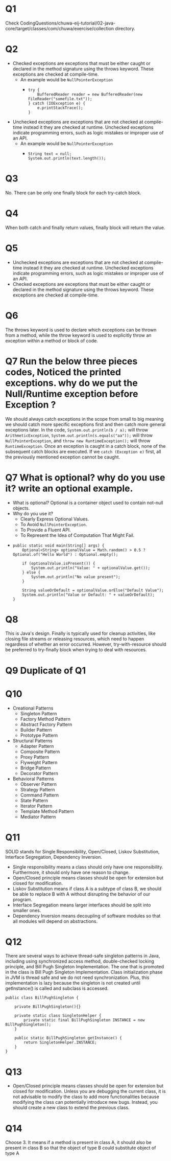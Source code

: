 # Q1
Check CodingQuestions/chuwa-eij-tutorial/02-java-core/target/classes/com/chuwa/exercise/collection directory.

# Q2
- Checked exceptions are exceptions that must be either caught or declared in the method signature using the throws keyword. These exceptions are checked at compile-time.
  - An example would be `NullPointerException` 
    -   ```
        try {
            BufferedReader reader = new BufferedReader(new FileReader("somefile.txt"));
        } catch (IOException e) {
            e.printStackTrace();
        }
        ```
- Unchecked exceptions are exceptions that are not checked at compile-time instead it they are checked at runtime. Unchecked exceptions indicate programming errors, such as logic mistakes or improper use of an API.
  - An example would be `NullPointerException` 
    -   ```
        String text = null;
        System.out.println(text.length());
        ```

# Q3
No. There can be only one finally block for each try-catch block.

# Q4
When both catch and finally return values, finally block will return the value.

# Q5
- Unchecked exceptions are exceptions that are not checked at compile-time instead it they are checked at runtime. Unchecked exceptions indicate programming errors, such as logic mistakes or improper use of an API.
- Checked exceptions are exceptions that must be either caught or declared in the method signature using the throws keyword. These exceptions are checked at compile-time.

# Q6
The throws keyword is used to declare which exceptions can be thrown from a method, while the throw keyword is used to explicitly throw an exception within a method or block of code.

# Q7 Run the below three pieces codes, Noticed the printed exceptions. why do we put the Null/Runtime exception before Exception ?
We should always catch exceptions in the scope from small to big meaning we should catch more specific exceptions first and then catch more general exceptions later. In the code, `System.out.println(b / a);` will throw `ArithmeticException`, `System.out.println(s.equals("aa"));` will throw `NullPointerException`, and `throw new RuntimeException();` will throw `RuntimeException`. Once an exception is caught in a catch block, none of the subsequent catch blocks are executed. If we `catch (Exception e)` first, all the previously mentioned exception cannot be caught.

# Q7 What is optional? why do you use it? write an optional example.
- What is optional? Optional is a container object used to contain not-null objects.
- Why do you use it? 
  - Clearly Express Optional Values.
  - To Avoid `NullPointerException`.
  - To Provide a Fluent API.
  - To Represent the Idea of Computation That Might Fail.
-   ```
    public static void main(String[] args) {
        Optional<String> optionalValue = Math.random() > 0.5 ? Optional.of("Hello World") : Optional.empty();

        if (optionalValue.isPresent()) {
            System.out.println("Value: " + optionalValue.get());
        } else {
            System.out.println("No value present");
        }

        String valueOrDefault = optionalValue.orElse("Default Value");
        System.out.println("Value or Default: " + valueOrDefault);
    }
    ```
# Q8
This is Java's design. Finally is typically used for cleanup activities, like closing file streams or releasing resources, which need to happen regardless of whether an error occurred. However, try-with-resource should be preferred to try-finally block when trying to deal with resources.

# Q9 Duplicate of Q1

# Q10
- Creational Patterns
  - Singleton Pattern
  - Factory Method Pattern
  - Abstract Factory Pattern
  - Builder Pattern
  - Prototype Pattern
- Structural Patterns
  - Adapter Pattern
  - Composite Pattern
  - Proxy Pattern
  - Flyweight Pattern
  - Bridge Pattern
  - Decorator Pattern
- Behavioral Patterns
  - Observer Pattern
  - Strategy Pattern
  - Command Pattern
  - State Pattern
  - Iterator Pattern
  - Template Method Pattern
  - Mediator Pattern

# Q11
SOLID stands for Single Responsibility, Open/Closed, Liskov Substitution, Interface Segregation, Dependency Inversion.
- Single responsibility means a class should only have one responsibility. Furthermore, it should only have one reason to change.
- Open/Closed principle means classes should be open for extension but closed for modification.
- Liskov Substitution means if class A is a subtype of class B, we should be able to replace B with A without disrupting the behavior of our program.
- Interface Segregation means larger interfaces should be split into smaller ones.
- Dependency Inversion means decoupling of software modules so that all modules will depend on abstractions.

# Q12
There are several ways to achieve thread-safe singleton patterns in Java, including using synchronized access method, double-checked locking principle, and Bill Pugh Singleton Implementation. The one that is promoted in the class is Bill Pugh Singleton Implementation. Class initialization phase in JVM is thread safe and we do not need synchronization. Plus, this implementation is lazy because the singleton is not created until getInstance() is called and subclass is accessed.
```
public class BillPughSingleton {

    private BillPughSingleton(){}

    private static class SingletonHelper {
        private static final BillPughSingleton INSTANCE = new BillPughSingleton();
    }

    public static BillPughSingleton getInstance() {
        return SingletonHelper.INSTANCE;
    }
}
```

# Q13
- Open/Closed principle means classes should be open for extension but closed for modification. Unless you are debugging the current class, it is not advisable to modify the class to add more functionalities because modifying the class can potentially introduce new bugs. Instead, you should create a new class to extend the previous class.

# Q14
Choose 3. It means if a method is present in class A, it should also be present in class B so that the object of 
type B could substitute object of type A